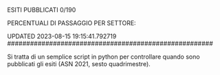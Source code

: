 ESITI PUBBLICATI 0/190 

PERCENTUALI DI PASSAGGIO PER SETTORE:

UPDATED 2023-08-15 19:15:41.792719
###################################################### 

Si tratta di un semplice script in python per controllare quando sono pubblicati gli esiti (ASN 2021, sesto quadrimestre).

